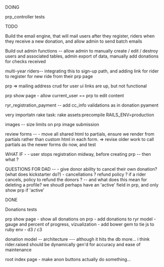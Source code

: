 DOING

prp_controller tests

	

TODO 

Build the email engine, that will mail users after they register, riders when they receive a new donation, and allow admin to send batch emails

Build out admin functions -- allow admin to manually create / edit / destroy users and associated tables, admin export of data, manually add donations for checks received


multi-year riders-- integrating this to sign-up path, and adding link for rider to register for new ride from their prp page

prp => mailing address crud for user ui
	links are up, but not functional

prp show page 
	- allow current_user == prp to edit content

ryr_registration_payment -- 
	add cc_info validations as in donation pyament 


very importatn rake task:
	rake assets:precompile RAILS_ENV=production

images -- size limits on prp image submission

review forms -- 
	- move all shared html to partials, ensure we render from partials rather than custom html in each form. => revise older work to call partials as the newer forms do now, and test

WHAT IF - 
	- user stops registration midway, before creating prp -- then what ?

QUESTIONS FOR DAD --
	- give donor ability to cancel their own donation? (what does kickstarter do?)
	- cancellations ? refund policy ? if a rider cancels, policy to refund the donors ? 
		-- and what does this mean for deleting a profile? we shoudl perhaps have an 'active' field in prp, and only show prp if 'active'

DONE

Donations tests

prp show page 
	- show all donations on prp 
		- add donations to ryr model
	- gauge and percent of progress, vizualization
		- add bower gem to tie js to ruby env
		- d3 / c3

donation model --
	architecture --- 
		although it hits the db more... i think rider.raised should be dynamically gen'd for accuracy and ease of maintenance 

root index page
	- make anon buttons actually do something...



